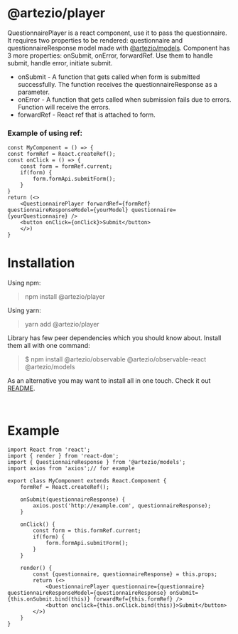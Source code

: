 # **@artezio/player**

QuestionnairePlayer is a react component, use it to pass the questionnaire. It requires two properties to be rendered: questionnaire and questionnaireResponse model made with [@artezio/models](https://github.com/Artezio/SURVEYBUILDER/tree/master/packages/models/README.md "@artezio/models").
Component has 3 more properties: onSubmit, onError, forwardRef. Use them to handle submit, handle error, initiate submit.

* onSubmit - A function that gets called when form is submitted successfully. The function receives the questionnaireResponse as a parameter.
* onError - A function that gets called when submission fails due to errors. Function will receive the errors.
* forwardRef - React ref that is attached to form.
### Example of using ref:
```TSX
const MyComponent = () => {
const formRef = React.createRef();
const onClick = () => {
    const form = formRef.current;
    if(form) {
        form.formApi.submitForm();
    }
}
return (<>
    <QuestionnairePlayer forwardRef={formRef} questionnaireResponseModel={yourModel} questionnaire={yourQuestionnaire} />
    <button onClick={onClick}>Submit</button>
    </>)
}
```

# Installation

Using npm:
>npm install @artezio/player

Using yarn:
>yarn add @artezio/player

Library has few peer dependencies which you should know about. Install them all with one command: 

>$ npm install @artezio/observable @artezio/observable-react @artezio/models

As an alternative you may want to install all in one touch. Check it out [README](https://github.com/Artezio/SURVEYBUILDER/).

&nbsp;
# Example

```TSX
import React from 'react';
import { render } from 'react-dom';
import { QuestionnaireResponse } from '@artezio/models';
import axios from 'axios';// for example

export class MyComponent extends React.Component {
    formRef = React.createRef();

    onSubmit(questionnaireResponse) {
        axios.post('http://example.com', questionnaireResponse);
    }

    onClick() {
        const form = this.formRef.current;
        if(form) {
            form.formApi.submitForm();
        }
    }

    render() {
        const {questionnaire, questionnaireResponse} = this.props;
        return (<>
            <QuestionnairePlayer questionnaire={questionnaire} questionnaireResponseModel={questionnaireResponse} onSubmit={this.onSubmit.bind(this)} forwardRef={this.formRef} />
            <button onclick={this.onClick.bind(this)}>Submit</button>
        </>)
    }
}
```